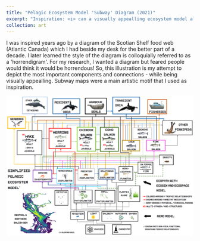 ```yaml
---
title: "Pelagic Ecosystem Model 'Subway' Diagram (2021)"
excerpt: "Inspiration: <i> can a visually appealling ecosystem model also be informative??</i> <br/><i>Illustration</i><br/><img src='/images/Model_Diagram_2021-03-23.PNG' width='400px%'>"
collection: art
---
```


I was inspired years ago by a diagram of the Scotian Shelf food web (Atlantic Canada) which I had beside my desk for the better part of a decade. 
I later learned the style of the diagram is colloquially referred to as a 'horrendigram'. 
For my research, I wanted a diagram but feared people would think it would be horrendous! 
So, this illustration is my attempt to depict the most important components and connections - while being visually appealling. 
Subway maps were a main artistic motif that I used as inspiration. 

<img src='/images/Model_Diagram_2021-03-23.PNG' width='800px%'><br/>
